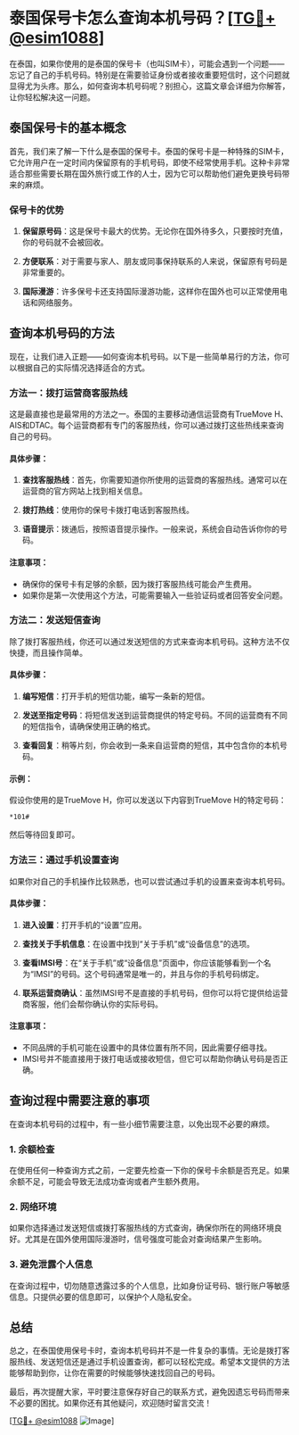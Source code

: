 # 泰国保号卡怎么查询本机号码？[[TG💪+ @esim1088](https://t.me/s/esim1088)]

在泰国，如果你使用的是泰国的保号卡（也叫SIM卡），可能会遇到一个问题——忘记了自己的手机号码。特别是在需要验证身份或者接收重要短信时，这个问题就显得尤为头疼。那么，如何查询本机号码呢？别担心，这篇文章会详细为你解答，让你轻松解决这一问题。

## 泰国保号卡的基本概念

首先，我们来了解一下什么是泰国的保号卡。泰国的保号卡是一种特殊的SIM卡，它允许用户在一定时间内保留原有的手机号码，即使不经常使用手机。这种卡非常适合那些需要长期在国外旅行或工作的人士，因为它可以帮助他们避免更换号码带来的麻烦。

### 保号卡的优势

1. **保留原号码**：这是保号卡最大的优势。无论你在国外待多久，只要按时充值，你的号码就不会被回收。
   
2. **方便联系**：对于需要与家人、朋友或同事保持联系的人来说，保留原有号码是非常重要的。

3. **国际漫游**：许多保号卡还支持国际漫游功能，这样你在国外也可以正常使用电话和网络服务。

## 查询本机号码的方法

现在，让我们进入正题——如何查询本机号码。以下是一些简单易行的方法，你可以根据自己的实际情况选择适合的方式。

### 方法一：拨打运营商客服热线

这是最直接也是最常用的方法之一。泰国的主要移动通信运营商有TrueMove H、AIS和DTAC。每个运营商都有专门的客服热线，你可以通过拨打这些热线来查询自己的号码。

#### 具体步骤：

1. **查找客服热线**：首先，你需要知道你所使用的运营商的客服热线。通常可以在运营商的官方网站上找到相关信息。

2. **拨打热线**：使用你的保号卡拨打电话到客服热线。

3. **语音提示**：拨通后，按照语音提示操作。一般来说，系统会自动告诉你你的号码。

#### 注意事项：

- 确保你的保号卡有足够的余额，因为拨打客服热线可能会产生费用。
- 如果你是第一次使用这个方法，可能需要输入一些验证码或者回答安全问题。

### 方法二：发送短信查询

除了拨打客服热线，你还可以通过发送短信的方式来查询本机号码。这种方法不仅快捷，而且操作简单。

#### 具体步骤：

1. **编写短信**：打开手机的短信功能，编写一条新的短信。

2. **发送至指定号码**：将短信发送到运营商提供的特定号码。不同的运营商有不同的短信指令，请确保使用正确的格式。

3. **查看回复**：稍等片刻，你会收到一条来自运营商的短信，其中包含你的本机号码。

#### 示例：

假设你使用的是TrueMove H，你可以发送以下内容到TrueMove H的特定号码：
```
*101#
```
然后等待回复即可。

### 方法三：通过手机设置查询

如果你对自己的手机操作比较熟悉，也可以尝试通过手机的设置来查询本机号码。

#### 具体步骤：

1. **进入设置**：打开手机的“设置”应用。

2. **查找关于手机信息**：在设置中找到“关于手机”或“设备信息”的选项。

3. **查看IMSI号**：在“关于手机”或“设备信息”页面中，你应该能够看到一个名为“IMSI”的号码。这个号码通常是唯一的，并且与你的手机号码绑定。

4. **联系运营商确认**：虽然IMSI号不是直接的手机号码，但你可以将它提供给运营商客服，他们会帮你确认你的实际号码。

#### 注意事项：

- 不同品牌的手机可能在设置中的具体位置有所不同，因此需要仔细寻找。
- IMSI号并不能直接用于拨打电话或接收短信，但它可以帮助你确认号码是否正确。

## 查询过程中需要注意的事项

在查询本机号码的过程中，有一些小细节需要注意，以免出现不必要的麻烦。

### 1. 余额检查

在使用任何一种查询方式之前，一定要先检查一下你的保号卡余额是否充足。如果余额不足，可能会导致无法成功查询或者产生额外费用。

### 2. 网络环境

如果你选择通过发送短信或拨打客服热线的方式查询，确保你所在的网络环境良好。尤其是在国外使用国际漫游时，信号强度可能会对查询结果产生影响。

### 3. 避免泄露个人信息

在查询过程中，切勿随意透露过多的个人信息，比如身份证号码、银行账户等敏感信息。只提供必要的信息即可，以保护个人隐私安全。

## 总结

总之，在泰国使用保号卡时，查询本机号码并不是一件复杂的事情。无论是拨打客服热线、发送短信还是通过手机设置查询，都可以轻松完成。希望本文提供的方法能够帮助到你，让你在需要的时候能够快速找回自己的号码。

最后，再次提醒大家，平时要注意保存好自己的联系方式，避免因遗忘号码而带来不必要的困扰。如果你还有其他疑问，欢迎随时留言交流！

[[TG💪+ @esim1088](https://t.me/s/esim1088) ![Image](https://i.postimg.cc/4NQfJmqS/Snipaste-2025-05-13-00-14-12.png)]